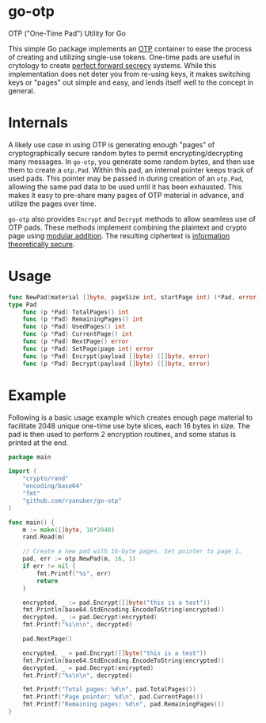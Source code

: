 go-otp
======

OTP ("One-Time Pad") Utility for Go

This simple Go package implements an [OTP](http://en.wikipedia.org/wiki/One-time_pad)
container to ease the process of creating and utilizing single-use tokens.
One-time pads are useful in crytology to create
[perfect forward secrecy](http://en.wikipedia.org/wiki/Forward_secrecy#Perfect_Forward_Secrecy)
systems. While this implementation does not deter you from re-using keys, it
makes switching keys or "pages" out simple and easy, and lends itself well to
the concept in general.

Internals
=========

A likely use case in using OTP is generating enough "pages" of cryptographically
secure random bytes to permit encrypting/decrypting many messages. In `go-otp`,
you generate some random bytes, and then use them to create a `otp.Pad`. Within
this pad, an internal pointer keeps track of used pads. This pointer may be
passed in during creation of an `otp.Pad`, allowing the same pad data to be used
until it has been exhausted. This makes it easy to pre-share many pages of OTP
material in advance, and utilize the pages over time.

`go-otp` also provides `Encrypt` and `Decrypt` methods to allow seamless use of
OTP pads. These methods implement combining the plaintext and crypto page using
[modular addition](http://en.wikipedia.org/wiki/Modular_addition). The resulting
ciphertext is [information theoretically secure](http://en.wikipedia.org/wiki/Information_theoretic_security).

Usage
=====

```go
func NewPad(material []byte, pageSize int, startPage int) (*Pad, error)
type Pad
    func (p *Pad) TotalPages() int
    func (p *Pad) RemainingPages() int
    func (p *Pad) UsedPages() int
    func (p *Pad) CurrentPage() int
    func (p *Pad) NextPage() error
    func (p *Pad) SetPage(page int) error
    func (p *Pad) Encrypt(payload []byte) ([]byte, error)
    func (p *Pad) Decrypt(payload []byte) ([]byte, error)
```

Example
=======

Following is a basic usage example which creates enough page material to
facilitate 2048 unique one-time use byte slices, each 16 bytes in size. The
pad is then used to perform 2 encryption routines, and some status is
printed at the end.

```go
package main

import (
	"crypto/rand"
	"encoding/base64"
	"fmt"
	"github.com/ryanuber/go-otp"
)

func main() {
	m := make([]byte, 16*2048)
	rand.Read(m)

	// Create a new pad with 16-byte pages. Set pointer to page 1.
	pad, err := otp.NewPad(m, 16, 1)
	if err != nil {
		fmt.Printf("%s", err)
		return
	}

	encrypted, _ := pad.Encrypt([]byte("this is a test"))
	fmt.Println(base64.StdEncoding.EncodeToString(encrypted))
	decrypted, _ := pad.Decrypt(encrypted)
	fmt.Printf("%s\n\n", decrypted)

	pad.NextPage()

	encrypted, _ = pad.Encrypt([]byte("this is a test"))
	fmt.Println(base64.StdEncoding.EncodeToString(encrypted))
	decrypted, _ = pad.Decrypt(encrypted)
	fmt.Printf("%s\n\n", decrypted)

	fmt.Printf("Total pages: %d\n", pad.TotalPages())
	fmt.Printf("Page pointer: %d\n", pad.CurrentPage())
	fmt.Printf("Remaining pages: %d\n", pad.RemainingPages())
}
```
